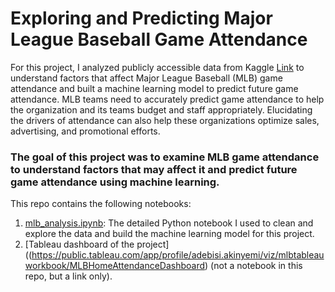 # Exploring and Predicting Major League Baseball Game Attendance
For this project, I analyzed publicly accessible data from Kaggle [Link](https://www.kaggle.com/datasets/josephvm/mlb-game-data/data) to understand factors that affect Major League Baseball (MLB) game attendance and built a machine learning model to predict future game attendance. MLB teams need to accurately predict game attendance to help the organization and its teams budget and staff appropriately. Elucidating the drivers of attendance can also help these organizations optimize sales, advertising, and promotional efforts.

### The goal of this project was to examine MLB game attendance to understand factors that may affect it and predict future game attendance using machine learning.

This repo contains the following notebooks:
1. [mlb_analysis.ipynb](https://github.com/Ajoksy96/nurse-staffing-agency/blob/main/nsa_cleaning.ipynb): The detailed Python notebook I used to clean and explore the data and build the machine learning model for this project.
2. [Tableau dashboard of the project]((https://public.tableau.com/app/profile/adebisi.akinyemi/viz/mlbtableauworkbook/MLBHomeAttendanceDashboard) (not a notebook in this repo, but a link only).
